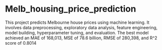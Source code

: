 # Melb_housing_price_prediction
This project predicts Melbourne house prices using machine learning. It involves data preprocessing, exploratory data analysis, feature engineering, model building, hyperparameter tuning, and evaluation. The best model achieved an MAE of 168,013, MSE of 78.6 billion, RMSE of 280,398, and R^2 score of 0.8014
